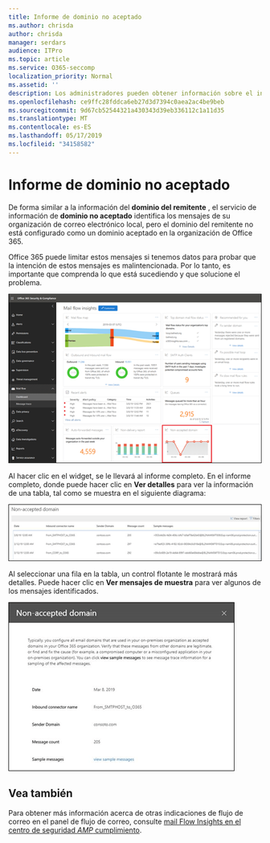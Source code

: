 ```yaml
---
title: Informe de dominio no aceptado
ms.author: chrisda
author: chrisda
manager: serdars
audience: ITPro
ms.topic: article
ms.service: O365-seccomp
localization_priority: Normal
ms.assetid: ''
description: Los administradores pueden obtener información sobre el informe de dominio no aceptado en el panel de flujo de correo en el centro de seguridad & cumplimiento.
ms.openlocfilehash: ce9ffc28fddca6eb27d3d7394c0aea2ac4be9beb
ms.sourcegitcommit: 9d67cb52544321a430343d39eb336112c1a11d35
ms.translationtype: MT
ms.contentlocale: es-ES
ms.lasthandoff: 05/17/2019
ms.locfileid: "34158582"
---
```

# <a name="non-accepted-domain-report"></a>Informe de dominio no aceptado

De forma similar a la información del **dominio del remitente** , el servicio de información de **dominio no aceptado** identifica los mensajes de su organización de correo electrónico local, pero el dominio del remitente no está configurado como un dominio aceptado en la organización de Office 365.

Office 365 puede limitar estos mensajes si tenemos datos para probar que la intención de estos mensajes es malintencionada. Por lo tanto, es importante que comprenda lo que está sucediendo y que solucione el problema.

![El informe de dominio no aceptado en el panel de flujo de correo en el centro de seguridad & cumplimiento](media/non-accepted-domain-report-selected.png)

Al hacer clic en el widget, se le llevará al informe completo. En el informe completo, donde puede hacer clic en **Ver detalles** para ver la información de una tabla, tal como se muestra en el siguiente diagrama:

![Ver la tabla de detalles en el informe de dominio no aceptado](media/non-accepted-domain-report-view-details.png)

Al seleccionar una fila en la tabla, un control flotante le mostrará más detalles. Puede hacer clic en **Ver mensajes de muestra** para ver algunos de los mensajes identificados.

![Selección de una fila en la tabla de detalles en el informe de dominio no aceptado](media/non-accepted-domain-report-select-row-in-table.png)

## <a name="see-also"></a>Vea también

Para obtener más información acerca de otras indicaciones de flujo de correo en el panel de flujo de correo, consulte [mail Flow Insights en el centro de seguridad _AMP_ cumplimiento](mail-flow-insights-v2.md).
